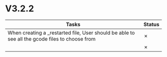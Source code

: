 # V3.2.2

| Tasks | Status |
| ----- | ------ |
| When creating a _restarted file, User should be able to see all the gcode files to choose from | &cross; |
|  | &cross; |
